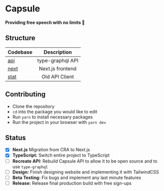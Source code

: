 # Capsule
<strong>Providing free speech with no limits 🐬</strong>

## Structure
| Codebase              |      Description          |
| :-------------------- | :-----------------------: |
| [api](api)        |   type-graphql API        |
| [next](next)      |   Next.js frontend        |
| [stat](stat)        |      Old API Client           |

## Contributing
- Clone the repository
- `cd` into the package you would like to edit
- Run `yarn` to install necessary packages
- Run the project in your browser with `yarn dev`

## Status
- [x] **Next.js** Migration from CRA to Next.js <br>
- [x] **TypeScript:** Switch entire project to TypeScript <br>
- [ ] **Recreate API:** Rebuild Capsule API to allow it to be open source and to use `type-graphql` <br>
- [ ] **Design:** Finish designing website and implementing it with TailwindCSS <br>
- [ ] **Beta Testing:** Fix bugs and implement any last minute features <br>
- [ ] **Release:** Release final production build with free sign-ups <br>
